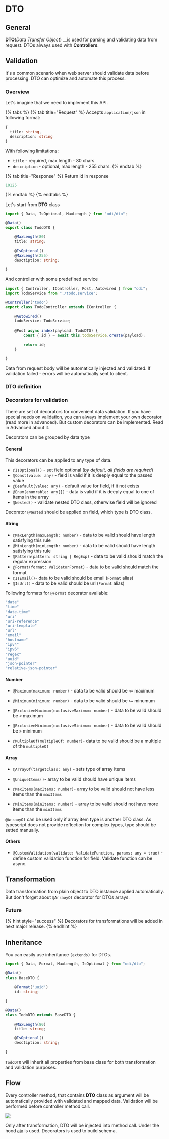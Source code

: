 # DTO

## General

**DTO**\(_Data Transfer Object_\) __is used for parsing and validating data from request. DTOs always used with **Controllers**.

## Validation

It's a common scenario when web server should validate data before processing. DTO can optimize and automate this process.

### Overview

Let's imagine that we need to implement this API.

{% tabs %}
{% tab title="Request" %}
Accepts `application/json` in following format:

```typescript
{
  title: string,
  description: string
}
```

With following limitations:

* `title` - required, max length - 80 chars. 
* `description` - optional, max length - 255 chars.
{% endtab %}

{% tab title="Response" %}
Return id in response

```typescript
10125
```
{% endtab %}
{% endtabs %}

Let's start from **DTO** class

```typescript
import { Data, IsOptional, MaxLength } from "odi/dto";

@Data()
export class TodoDTO {

    @MaxLength(80)
    title: string;

    @IsOptional()
    @MaxLength(255)
    desctiption: string;
    
}
```

And controller with some predefined service

```typescript
import { Controller, IController, Post, Autowired } from "odi";
import TodoService from "./todo.service";

@Controller('todo')
export class TodoController extends IController {
    
    @Autowired()
    todoService: TodoService;   
         
    @Post async index(payload: TodoDTO) {
        const { id } = await this.todoService.create(payload);
                
        return id;
    }

}
```

Data from request body will be automatically injected and validated. If validation failed - errors will be automatically sent to client.

### DTO definition

### Decorators for validation

There are set of decorators for convenient data validation. If you have special needs on validation, you can always implement your own decorator \(read more in advanced\). But custom decorators can be implemented. Read in Advanced about it.

Decorators can be grouped by data type

#### General

This decorators can be applied to any type of data.

* `@IsOptional()` - set field optional \(_by default, all fields are required_\) 
* `@Const(value: any)` - field is valid if it is deeply equal to the passed value 
* `@Deafault(value: any)` - default value for field, if it not exists 
* `@Enum(enumrable: any[])` - data is valid if it is deeply equal to one of items in the array 
* `@Nested()` - validate nested DTO class, otherwise field will be ignored 

Decorator `@Nested` should be applied on field, which type is DTO class.

#### String

* `@MaxLength(maxLength: number)` - data to be valid should have length satisfying this rule 
* `@MinLength(minLength: number)` - data to be valid should have length satisfying this rule 
* `@Pattern(pattern: string | RegExp)` - data to be valid should match the regular expression 
* `@Format(format: ValidatorFormat)` - data to be valid should match the format 
* `@IsEmail()`- data to be valid should be email \(`Format` alias\) 
* `@IsUrl()` - data to be valid should be url \(`Format` alias\)

Following formats for `@Format` decorator available:

```typescript
"date"
"time"
"date-time"
"uri"
"uri-reference"
"uri-template"
"url"
"email"
"hostname"
"ipv4"
"ipv6"
"regex"
"uuid"
"json-pointer"
"relative-json-pointer"
```

#### Number

* `@Maximum(maximum: number)` -  data to be valid should be `<=` maximum 
* `@Minimum(minimum: number)` -  data to be valid should be `>=` minumum 
* `@ExclusiveMaximum(exclusiveMaximum: number)` -  data to be valid should be `<` maximum

* `@ExclusiveMinimum(exclusiveMinimum: number)` -  data to be valid should be `>` minimum 
* `@MultipleOf(multipleOf: number)`-  data to be valid should be a multiple of the `multipleOf` 

#### Array

* `@ArrayOf(targetClass: any)` -  sets type of array items 
* `@UniqueItems()`- array to be valid should have unique items 
* `@MaxItems(maxItems: number)`-  array to be valid should not have less items than the `maxItems`

* `@MinItems(minItems: number)` - array to be valid should not have more items than the `minItems`

`@ArraoyOf` can be used only if array item type is another DTO class. As typescript does not provide reflection for complex types, type should be setted manually.

#### Others

* `@CustomValidation(validate: ValidateFunction, params: any = true)` - define custom validation function for field. Validate function can be async.

## Transformation

Data transformation from plain object to DTO instance applied automatically. But don't forget about `@ArraoyOf` decorator for DTOs arrays.

### Future

{% hint style="success" %}
Decorators for transformations will be added in next major release.
{% endhint %}

## Inheritance

You can easily use inheritance `(extends)` for DTOs.

```typescript
import { Data, Format, MaxLength, IsOptional } from "odi/dto";

@Data()
class BaseDTO {
    
    @Format('uuid')
    id: string;
    
}

@Data()
class TodoDTO extends BaseDTO {

    @MaxLength(80)
    title: string;

    @IsOptional()
    desctiption: string;
        
}
```

`TodoDTO` will inherit all properties from base class for both transformation and validation purposes.

## Flow

Every controller method, that contains **DTO** class as argument will be automatically provided with validated and mapped data. Validation will be performed before controller method call.

![](../.gitbook/assets/untitled-diagram-2.png)

Only after transformation, DTO will be injected into method call. Under the hood [ajv](https://ajv.js.org) is used. Decorators is used to build schema.



